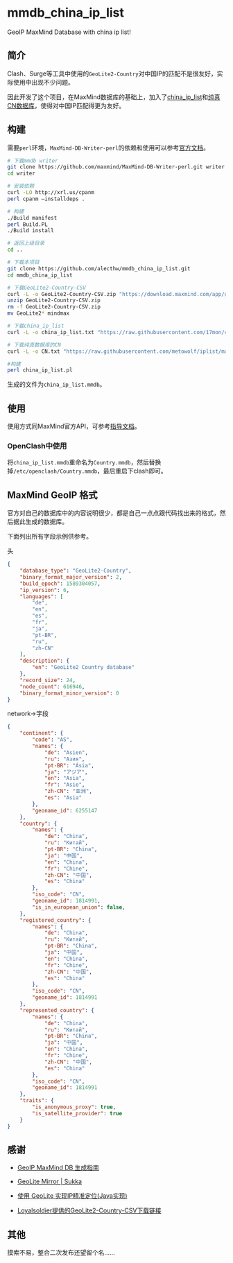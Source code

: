 # mmdb_china_ip_list

GeoIP MaxMind Database with china ip list!

## 简介

Clash、Surge等工具中使用的`GeoLite2-Country`对中国IP的匹配不是很友好，实际使用中出现不少问题。

因此开发了这个项目，在MaxMind数据库的基础上，加入了[china_ip_list](https://raw.githubusercontent.com/17mon/china_ip_list/master/china_ip_list.txt)和[纯真CN数据库](https://raw.githubusercontent.com/metowolf/iplist/master/data/country/CN.txt)，使得对中国IP匹配得更为友好。


## 构建

需要`perl`环境，`MaxMind-DB-Writer-perl`的依赖和使用可以参考[官方文档](https://github.com/maxmind/MaxMind-DB-Writer-perl)。

``` bash
# 下载mmdb writer
git clone https://github.com/maxmind/MaxMind-DB-Writer-perl.git writer
cd writer

# 安装依赖
curl -LO http://xrl.us/cpanm
perl cpanm –installdeps .

# 构建
./Build manifest
perl Build.PL
./Build install

# 返回上级目录
cd ..

# 下载本项目
git clone https://github.com/alecthw/mmdb_china_ip_list.git
cd mmdb_china_ip_list

# 下载GeoLite2-Country-CSV
curl -L -o GeoLite2-Country-CSV.zip "https://download.maxmind.com/app/geoip_download?edition_id=GeoLite2-Country-CSV&license_key=JvbzLLx7qBZT&suffix=zip"
unzip GeoLite2-Country-CSV.zip
rm -f GeoLite2-Country-CSV.zip
mv GeoLite2* mindmax

# 下载china_ip_list
curl -L -o china_ip_list.txt "https://raw.githubusercontent.com/17mon/china_ip_list/master/china_ip_list.txt"

# 下载纯真数据库的CN
curl -L -o CN.txt "https://raw.githubusercontent.com/metowolf/iplist/master/data/country/CN.txt"

#构建
perl china_ip_list.pl
```
生成的文件为`china_ip_list.mmdb`。

## 使用

使用方式同MaxMind官方API，可参考[指导文档](http://maxmind.github.io/MaxMind-DB/)。

### OpenClash中使用

将`china_ip_list.mmdb`重命名为`Country.mmdb`，然后替换掉`/etc/openclash/Country.mmdb`，最后重启下clash即可。

## MaxMind GeoIP 格式

官方对自己的数据库中的内容说明很少，都是自己一点点跟代码找出来的格式，然后据此生成的数据库。

下面列出所有字段示例供参考。

头
``` json
{
    "database_type": "GeoLite2-Country",
    "binary_format_major_version": 2,
    "build_epoch": 1589304057,
    "ip_version": 6,
    "languages": [
        "de",
        "en",
        "es",
        "fr",
        "ja",
        "pt-BR",
        "ru",
        "zh-CN"
    ],
    "description": {
        "en": "GeoLite2 Country database"
    },
    "record_size": 24,
    "node_count": 616946,
    "binary_format_minor_version": 0
}
```

network->字段
``` json
{
    "continent": {
        "code": "AS",
        "names": {
            "de": "Asien",
            "ru": "Азия",
            "pt-BR": "Ásia",
            "ja": "アジア",
            "en": "Asia",
            "fr": "Asie",
            "zh-CN": "亚洲",
            "es": "Asia"
        },
        "geoname_id": 6255147
    },
    "country": {
        "names": {
            "de": "China",
            "ru": "Китай",
            "pt-BR": "China",
            "ja": "中国",
            "en": "China",
            "fr": "Chine",
            "zh-CN": "中国",
            "es": "China"
        },
        "iso_code": "CN",
        "geoname_id": 1814991,
        "is_in_european_union": false,
    },
    "registered_country": {
        "names": {
            "de": "China",
            "ru": "Китай",
            "pt-BR": "China",
            "ja": "中国",
            "en": "China",
            "fr": "Chine",
            "zh-CN": "中国",
            "es": "China"
        },
        "iso_code": "CN",
        "geoname_id": 1814991
    },
    "represented_country": {
        "names": {
            "de": "China",
            "ru": "Китай",
            "pt-BR": "China",
            "ja": "中国",
            "en": "China",
            "fr": "Chine",
            "zh-CN": "中国",
            "es": "China"
        },
        "iso_code": "CN",
        "geoname_id": 1814991
    },
    "traits": {
        "is_anonymous_proxy": true,
        "is_satellite_provider": true
    }
}
```

## 感谢

- [GeoIP MaxMind DB 生成指南](https://blog.csdn.net/openex/article/details/53487465)

- [GeoLite Mirror | Sukka](https://geolite.clash.dev/)

- [使用 GeoLite 实现IP精准定位(Java实现)](https://www.jianshu.com/p/1b1a018ae729)

- [Loyalsoldier提供的GeoLite2-Country-CSV下载链接](https://github.com/Loyalsoldier/v2ray-rules-dat)

## 其他

摸索不易，整合二次发布还望留个名......